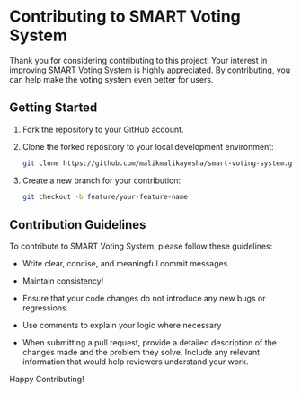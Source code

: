 # Contributing to SMART Voting System
Thank you for considering contributing to this project! Your interest in improving SMART Voting System is highly appreciated. By contributing, you can help make the voting system even better for users.

## Getting Started

1. Fork the repository to your GitHub account.

2. Clone the forked repository to your local development environment:

   ```bash
   git clone https://github.com/malikmalikayesha/smart-voting-system.git
   ```

3. Create a new branch for your contribution:

   ```bash
   git checkout -b feature/your-feature-name
   ```

## Contribution Guidelines

To contribute to SMART Voting System, please follow these guidelines:

- Write clear, concise, and meaningful commit messages.

- Maintain consistency!

- Ensure that your code changes do not introduce any new bugs or regressions.

- Use comments to explain your logic where necessary

- When submitting a pull request, provide a detailed description of the changes made and the problem they solve. Include any relevant information that would help reviewers understand your work.

Happy Contributing!

